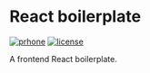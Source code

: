 # React boilerplate

[![prhone](https://img.shields.io/badge/prhone-project-1b38a9.svg)](http://romelperez.com)
[![license](https://img.shields.io/github/license/romelperez/react-boilerplate.svg?maxAge=2592000)](./LICENSE)

A frontend React boilerplate.
